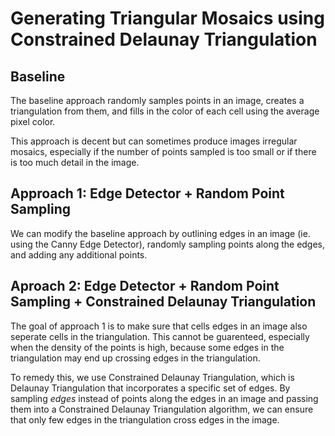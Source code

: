 # Generating Triangular Mosaics using Constrained Delaunay Triangulation

## Baseline
The baseline approach randomly samples points in an image, creates a triangulation from them, and fills in the color of each cell using the average pixel color. 

This approach is decent but can sometimes produce images irregular mosaics, especially if the number of points sampled is too small or if there is too much detail in the image.

## Approach 1: Edge Detector + Random Point Sampling
We can modify the baseline approach by outlining edges in an image (ie. using the Canny Edge Detector), randomly sampling points along the edges, and adding any additional points. 

## Aproach 2: Edge Detector + Random Point Sampling + Constrained Delaunay Triangulation
The goal of approach 1 is to make sure that cells edges in an image also seperate cells in the triangulation. This cannot be guarenteed, especially when the density of the points is high, because some edges in the triangulation may end up crossing edges in the triangulation.

To remedy this, we use Constrained Delaunay Triangulation, which is Delaunay Triangulation that incorporates a specific set of edges. By sampling *edges* instead of points along the edges in an image and passing them into a Constrained Delaunay Triangulation algorithm, we can ensure that only few edges in the triangulation cross edges in the image. 

